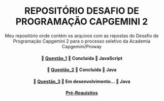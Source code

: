 <h1 align="center">REPOSITÓRIO DESAFIO DE PROGRAMAÇÃO CAPGEMINI 2</h1>

<p align="center">Meu repositório onde contém os arquivos com as repostas do Desafio de Programação Capgemini 2 para o processo seletivo da Academia Capgemini/Proway</p>

<h4 align="center"> 
	🚧  <a href="https://github.com/fernandotakagi/repositorio/blob/main/Quest%C3%A3o_1.html">Questão_1</a> 🚀 Concluída  🚧 JavaScript
</h4>

<h4 align="center"> 
	🚧  <a href="https://github.com/fernandotakagi/repositorio/blob/main/Quest%C3%A3o_2.txt">Questão_2</a> 🚀 Concluída  🚧 Java
</h4>

<h4 align="center"> 
	🚧  <a href="https://github.com/fernandotakagi/repositorio/blob/main/Quest%C3%A3o_3.txt">Questão_3</a> 🚀 Em desenvolvimento...  🚧 Java
</h4>

<h4 align="center"> 
	<a href="#prerequisitos">Pré-Requisitos</a>
</h4>
